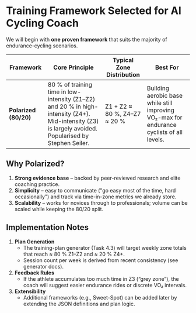 # Training Framework Selected for AI Cycling Coach

We will begin with **one proven framework** that suits the majority of endurance-cycling scenarios.

| Framework | Core Principle | Typical Zone Distribution | Best For |
|-----------|----------------|---------------------------|----------|
| **Polarized (80/20)** | 80 % of training time in low-intensity (Z1–Z2) and 20 % in high-intensity (Z4+). Mid-intensity (Z3) is largely avoided. Popularised by Stephen Seiler. | Z1 + Z2 ≈ 80 %, Z4–Z7 ≈ 20 % | Building aerobic base while still improving VO₂-max for endurance cyclists of all levels. |

## Why Polarized?
1. **Strong evidence base** – backed by peer-reviewed research and elite coaching practice.
2. **Simplicity** – easy to communicate ("go easy most of the time, hard occasionally") and track via time-in-zone metrics we already store.
3. **Scalability** – works for novices through to professionals; volume can be scaled while keeping the 80/20 split.

## Implementation Notes
1. **Plan Generation**
   - The training-plan generator (Task 4.3) will target weekly zone totals that reach ≈ 80 % Z1–Z2 and ≈ 20 % Z4+.
   - Session count per week is derived from recent consistency (see generator docs).
2. **Feedback Rules**
   - If the athlete accumulates too much time in Z3 (“grey zone”), the coach will suggest easier endurance rides or discrete VO₂ intervals.
3. **Extensibility**
   - Additional frameworks (e.g., Sweet-Spot) can be added later by extending the JSON definitions and plan logic. 